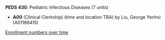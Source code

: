 **PEDS 430**: Pediatric Infectious Diseases (7 units)

- **A00** (Clinical Clerkship) (time and location TBA) by Liu, George Yenhsi (A01186415)

[Enrollment numbers over time](./PEDS430.tsv)
